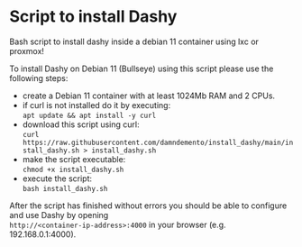 # Script to install Dashy
Bash script to install dashy inside a debian 11 container using lxc or proxmox!

To install Dashy on Debian 11 (Bullseye) using this script please use the following steps:

- create a Debian 11 container with at least 1024Mb RAM and 2 CPUs.
- if curl is not installed do it by executing:<br>
```apt update && apt install -y curl```
- download this script using curl:<br>
```curl https://raw.githubusercontent.com/damndemento/install_dashy/main/install_dashy.sh > install_dashy.sh```
- make the script executable:<br>
```chmod +x install_dashy.sh```
- execute the script:<br>
```bash install_dashy.sh```

After the script has finished without errors you should be able to configure and use Dashy
by opening<br>
```http://<container-ip-address>:4000``` in your browser (e.g. 192.168.0.1:4000).
